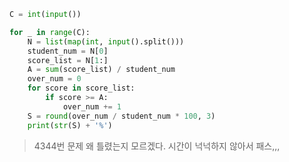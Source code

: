```python
C = int(input())

for _ in range(C):
    N = list(map(int, input().split()))
    student_num = N[0]
    score_list = N[1:]
    A = sum(score_list) / student_num
    over_num = 0
    for score in score_list:
        if score >= A:
            over_num += 1
    S = round(over_num / student_num * 100, 3)
    print(str(S) + '%')
```

> 4344번 문제  왜 틀렸는지 모르겠다. 시간이 넉넉하지 않아서 패스,,,